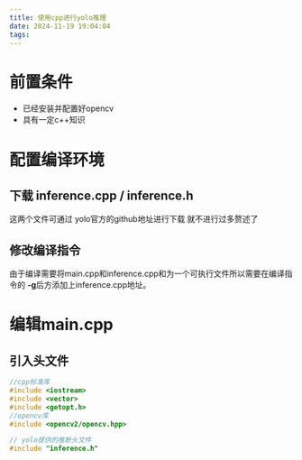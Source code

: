 ```yaml
---
title: 使用cpp进行yolo推理
date: 2024-11-19 19:04:04
tags:
---
```

# 前置条件
* 已经安装并配置好opencv
* 具有一定c++知识

# 配置编译环境
## 下载 inference.cpp / inference.h  
这两个文件可通过 yolo官方的github地址进行下载 就不进行过多赘述了
## 修改编译指令
由于编译需要将main.cpp和inference.cpp和为一个可执行文件所以需要在编译指令的 **-g**后方添加上inference.cpp地址。

# 编辑main.cpp

## 引入头文件
```cpp
//cpp标准库
#include <iostream>
#include <vector>
#include <getopt.h>
//opencv库
#include <opencv2/opencv.hpp>

// yolo提供的推断头文件
#include "inference.h"
```
